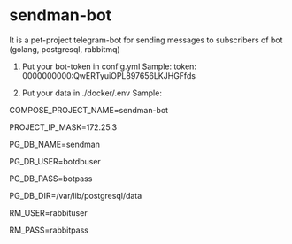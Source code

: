 # sendman-bot
It is a pet-project telegram-bot for sending messages to subscribers of bot (golang, postgresql, rabbitmq)

1. Put your bot-token in config.yml
Sample:
token: 0000000000:QwERTyuiOPL897656LKJHGFfds

2. Put your data in ./docker/.env
Sample:

COMPOSE_PROJECT_NAME=sendman-bot

PROJECT_IP_MASK=172.25.3

PG_DB_NAME=sendman

PG_DB_USER=botdbuser

PG_DB_PASS=botpass

PG_DB_DIR=/var/lib/postgresql/data

RM_USER=rabbituser

RM_PASS=rabbitpass

